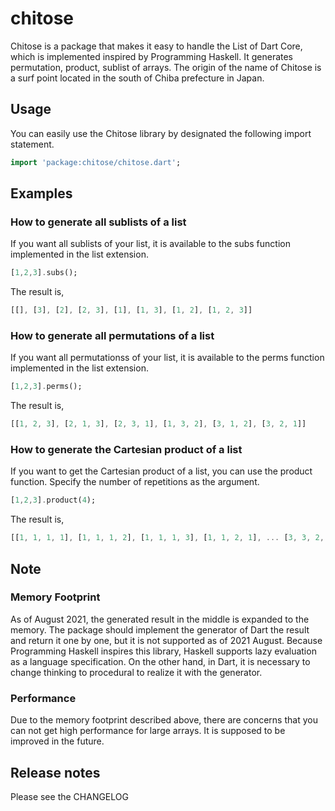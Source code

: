 # chitose

Chitose is a package that makes it easy to handle the List of Dart Core, which is implemented inspired by Programming Haskell. It generates permutation, product, sublist of arrays. The origin of the name of Chitose is a surf point located in the south of Chiba prefecture in Japan.

## Usage

You can easily use the Chitose library by designated the following import statement.

```dart
import 'package:chitose/chitose.dart';
```

## Examples

### How to generate all sublists of a list

If you want all sublists of your list, it is available to the subs function implemented in the list extension.

```dart
[1,2,3].subs();
```

The result is,

```dart
[[], [3], [2], [2, 3], [1], [1, 3], [1, 2], [1, 2, 3]]
```

### How to generate all permutations of a list

If you want all permutationss of your list, it is available to the perms function implemented in the list extension.

```dart
[1,2,3].perms();
```

The result is,

```dart
[[1, 2, 3], [2, 1, 3], [2, 3, 1], [1, 3, 2], [3, 1, 2], [3, 2, 1]]
```

### How to generate the Cartesian product of a list

If you want to get the Cartesian product of a list, you can use the product function. Specify the number of repetitions as the argument.

```dart
[1,2,3].product(4);
```

The result is,

```dart
[[1, 1, 1, 1], [1, 1, 1, 2], [1, 1, 1, 3], [1, 1, 2, 1], ... [3, 3, 2, 3], [3, 3, 3, 1], [3, 3, 3, 2], [3, 3, 3, 3]]
```

## Note

### Memory Footprint

As of August 2021, the generated result in the middle is expanded to the memory. The package should implement the generator of Dart the result and return it one by one, but it is not supported as of 2021 August. Because Programming Haskell inspires this library, Haskell supports lazy evaluation as a language specification. On the other hand, in Dart, it is necessary to change thinking to procedural to realize it with the generator.

### Performance

Due to the memory footprint described above, there are concerns that you can not get high performance for large arrays. It is supposed to be improved in the future.

## Release notes

Please see the CHANGELOG
